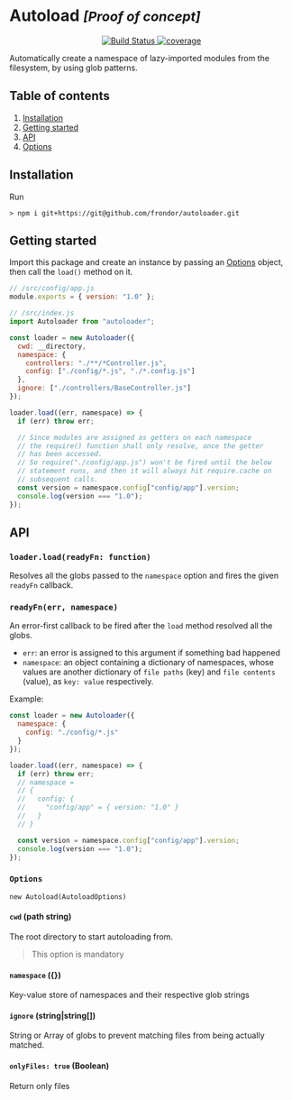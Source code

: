 # Autoload <small>_[Proof of concept]_</small>

<p align="center">
  <!-- <a href="https://www.npmjs.com/package/autoload">
    <img src="https://img.shields.io/npm/v/autoload.svg" alt="npm version">
  </a> -->
  <a href="https://travis-ci.org/Frondor/autoload">
    <img src="https://img.shields.io/travis/Frondor/autoload/master.svg" alt="Build Status">
  </a>
  <a href="https://codecov.io/gh/Frondor/autoload">
    <img src="https://img.shields.io/codecov/c/github/frondor/autoload/master.svg" alt="coverage">
  </a>
  <!-- <a href="https://bundlephobia.com/result?p=autoload@latest">
    <img src="https://img.shields.io/bundlephobia/minzip/autoload.svg" alt="Package size">
  </a> -->
  <!-- <a href="https://greenkeeper.io/">
    <img src="https://badges.greenkeeper.io/Frondor/autoload.svg" alt="Greenkeeper badge">
  </a> -->
  <!-- <a href="https://snyk.io/test/npm/autoload">
    <img src="https://snyk.io/test/npm/autoload/badge.svg" alt="Known Vulnerabilities">
  </a> -->
</p>

Automatically create a namespace of lazy-imported modules from the filesystem, by using glob patterns.

## Table of contents

1. [Installation](#installation)
2. [Getting started](#getting-started)
3. [API](#api)
4. [Options](#options)

## Installation

Run

```console
> npm i git+https://git@github.com/frondor/autoloader.git
```

## Getting started

Import this package and create an instance by passing an [Options](#options) object, then call the `load()` method on it.

```js
// /src/config/app.js
module.exports = { version: "1.0" };

// /src/index.js
import Autoloader from "autoloader";

const loader = new Autoloader({
  cwd: __directory,
  namespace: {
    controllers: "./**/*Controller.js",
    config: ["./config/*.js", "./*.config.js"]
  },
  ignore: ["./controllers/BaseController.js"]
});

loader.load((err, namespace) => {
  if (err) throw err;

  // Since modules are assigned as getters on each namespace
  // the require() function shall only resolve, once the getter
  // has been accessed.
  // So require("./config/app.js") won't be fired until the below
  // statement runs, and then it will always hit require.cache on
  // subsequent calls.
  const version = namespace.config["config/app"].version;
  console.log(version === "1.0");
});
```

## API

### `loader.load(readyFn: function)`

Resolves all the globs passed to the `namespace` option and fires the given `readyFn` callback.

### `readyFn(err, namespace)`

An error-first callback to be fired after the `load` method resolved all the globs.

- `err`: an error is assigned to this argument if something bad happened
- `namespace`: an object containing a dictionary of namespaces, whose values are another dictionary of `file paths` (key) and `file contents` (value), as `key: value` respectively.

Example:

```js
const loader = new Autoloader({
  namespace: {
    config: "./config/*.js"
  }
});

loader.load((err, namespace) => {
  if (err) throw err;
  // namespace =
  // {
  //   config: {
  //     "config/app" = { version: "1.0" }
  //   }
  // }

  const version = namespace.config["config/app"].version;
  console.log(version === "1.0");
});
```

### `Options`

`new Autoload(AutoloadOptions)`

#### `cwd` (path string)

The root directory to start autoloading from.

> This option is mandatory

#### `namespace` ({})

Key-value store of namespaces and their respective glob strings

#### `ignore` (string|string[])

String or Array of globs to prevent matching files from being actually matched.

#### `onlyFiles: true` (Boolean)

Return only files
